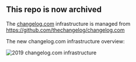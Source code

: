 ## This repo is now archived

The [changelog.com](https://changelog.com) infrastructure is managed from https://github.com/thechangelog/changelog.com

The new changelog.com infrastructure overview:

![](https://github.com/thechangelog/changelog.com/raw/master/infrastructure.png "2019 changelog.com infrastructure")
